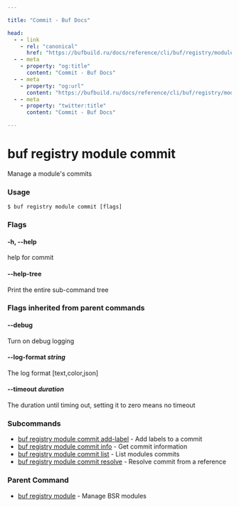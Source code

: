 ```yaml
---

title: "Commit - Buf Docs"

head:
  - - link
    - rel: "canonical"
      href: "https://bufbuild.ru/docs/reference/cli/buf/registry/module/commit/"
  - - meta
    - property: "og:title"
      content: "Commit - Buf Docs"
  - - meta
    - property: "og:url"
      content: "https://bufbuild.ru/docs/reference/cli/buf/registry/module/commit/"
  - - meta
    - property: "twitter:title"
      content: "Commit - Buf Docs"

---
```


# buf registry module commit

Manage a module's commits

### Usage

```console
$ buf registry module commit [flags]
```

### Flags

#### \-h, --help

help for commit

#### \--help-tree

Print the entire sub-command tree

### Flags inherited from parent commands

#### \--debug

Turn on debug logging

#### \--log-format _string_

The log format \[text,color,json\]

#### \--timeout _duration_

The duration until timing out, setting it to zero means no timeout

### Subcommands

- [buf registry module commit add-label](add-label/) - Add labels to a commit
- [buf registry module commit info](info/) - Get commit information
- [buf registry module commit list](list/) - List modules commits
- [buf registry module commit resolve](resolve/) - Resolve commit from a reference

### Parent Command

- [buf registry module](../) - Manage BSR modules

